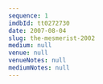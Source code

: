 ```yaml
---
sequence: 1
imdbId: tt0272730
date: 2007-08-04
slug: the-mesmerist-2002
medium: null
venue: null
venueNotes: null
mediumNotes: null
---
```



